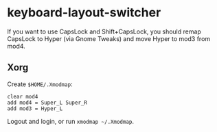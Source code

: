 # keyboard-layout-switcher

If you want to use CapsLock and Shift+CapsLock, you should remap CapsLock to
Hyper (via Gnome Tweaks) and move Hyper to mod3 from mod4.

## Xorg

Create `$HOME/.Xmodmap`:

```
clear mod4
add mod4 = Super_L Super_R
add mod3 = Hyper_L
```

Logout and login, or run `xmodmap ~/.Xmodmap`.
